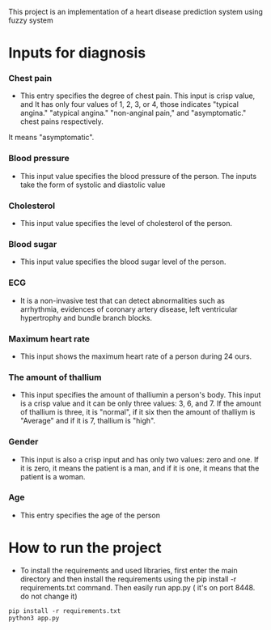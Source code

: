 This project is an implementation of a heart disease prediction system using fuzzy system
# Inputs for diagnosis

### Chest pain
- This entry specifies the degree of chest pain. This input is crisp value, and It has only four values of 1, 2, 3, or 4, those indicates "typical angina." "atypical angina." "non-anginal pain," and "asymptomatic." chest pains respectively.

It means "asymptomatic".
### Blood pressure
- This input value specifies the blood pressure of the person. The inputs take the form of systolic and diastolic value
### Cholesterol
- This input value specifies the level of cholesterol of the person.
### Blood sugar
- This input value specifies the blood sugar level of the person.
### ECG
- It is a non-invasive test that can detect abnormalities such as arrhythmia, evidences of coronary artery disease,
left ventricular hypertrophy and bundle branch blocks.
### Maximum heart rate
- This input shows the maximum heart rate of a person during 24 ours.
### The amount of thallium
- This input specifies the amount of thalliumin a person's body. This input is
a crisp value and it can be only three values: 3, 6, and 7. If the amount of thallium is three, it is "normal", if it six
then the amount of thalliym is "Average" and if it is 7, thallium is "high".
### Gender
- This input is also a crisp input and has only two values: zero and one. If it is zero, it means the patient is 
a man, and if it is one, it means that the patient is a woman.
### Age
- This entry specifies the age of the person

# How to run the project
- To install the requirements and used libraries, first enter the main directory and then install the requirements using the pip install -r requirements.txt command. Then easily run app.py ( it's on port 8448. do not change it)

```
pip install -r requirements.txt
python3 app.py

```
